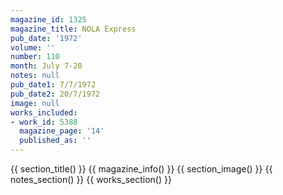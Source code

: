 ```yaml
---
magazine_id: 1325
magazine_title: NOLA Express
pub_date: '1972'
volume: ''
number: 110
month: July 7-20
notes: null
pub_date1: 7/7/1972
pub_date2: 20/7/1972
image: null
works_included:
- work_id: 5388
  magazine_page: '14'
  published_as: ''
---
```


{{ section_title() }}
{{ magazine_info() }}
{{ section_image() }}
{{ notes_section() }}
{{ works_section() }}
